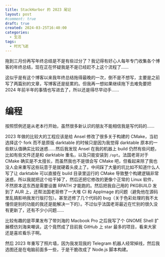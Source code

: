 ```yaml
---
title: StackHarbor 的 2023 尾记
layout: post
#comment: true
draft: true
created: 2024-03-25T16:40:00
categories:
  - 生活
tags:
  - 时光飞逝
---
```

拖到三月份再写年终总结是不是有些过分了？我记得有好心人每年专门收集各个博客的年终总结，现在正在怀疑我是不是已经赶不上这个流程了……

这似乎是有这个博客以来我年终总结拖得最晚的一次，倒不是不想写，主要是之前写了两篇别的文章，写博客还是挺累的。但我再一想如果继续拖下去难免要把 2024 年前半年的事情也写进去了，所以还是得尽早动手……

<!--more-->

# 编程

按照惯例还是从老本行开始，虽然很多新认识的朋友不能相信我是写代码的……

2023 年做的比较大的工程应该是给 Ansel 修改了很多关于构建的 CMake，当初选择这个 fork 而不是原版 darktable 的时候只是因为我觉得 darktable 原本的一些默认值确实比较迷惑……然后我发现 Ansel 在我的机器上 build 仍然有些问题，比如有些文件还是和 darktable 重名，以及只能安装到 `/opt`。法国老哥对于 CMake 确实是不太擅长，而虽然我也不是很会写 CMake 吧，但看起来除了我也没人会来重写这些玩意于是就硬着头皮上了。中间踩了大量的坑比如不知道什么人写了让 darktable 可以直接在 build 目录里运行的 CMake 导致整个构建逻辑非常迷惑，所以我就把这个给干掉了，然后还把它修改的更像个正常的 Linux 软件，不然原本这东西是需要设置 RPATH 才能跑的。然后把我自己用的 PKGBUILD 发到了 AUR 上，还帮法国老哥修了一大堆 CI 和 AppImage 的问题（避免他在源码里乱搞影响我发行版打包）。甚至还修了几个代码的 bug（关于色彩处理的我不太懂但是别的功能的我还是能解决一下的）。不过似乎法国老哥最近在忙别的很久没有更新了，还有不少小问题……

比较有趣的是苹果发布了带刘海的 Macbook Pro 之后我写了个 GNOME Shell 扩展模仿刘海来嘲讽，这个竟然成了目前我 GitHub 上 star 最多的项目，看来大家还是喜欢看乐子啊。

然后 2023 年重写了照片墙，因为我发现我的 Telegram 机器人经常掉线，然后我选图还是在电脑前面多一些，于是干脆改成了 Node.js 脚本构建。

